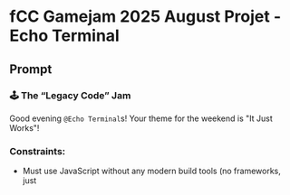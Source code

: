 # fCC Gamejam 2025 August Projet - Echo Terminal

## Prompt

### 🕹️ The “Legacy Code” Jam

Good evening `@Echo Terminal`s! Your theme for the weekend is "It Just Works"!

### Constraints:

- Must use JavaScript without any modern build tools (no frameworks, just <script> in HTML).
- You can emulate old-school practices like document.write() or tables for layout — bonus points for humour!
- Give your game a "retro" feel and concept if you want to go the extra mile!

### Submission

You must submit your work using [this form](https://forms.nhcarrigan.com/form/sd78CeG4Ic3kNfFFT-5f2HkNCVAkmkMWhdJdY4NqGsI) before Monday (see the timestamp above).

## Requirements

- Must be written in Vanilla Javascript, no imports or external libraries.

## Ideas

so the theme is "It Just Works",
it would be better to create some simple games like Manufactoria, ShapeZ and other games
that themed in "Factory" and featured with "Automations".

and based on the time limits, so its better to create a game that is easy to understand and play, with a simple interface and mechanicsthats means we must using lots of SVG/Emote to be the assets and use table for a grid layouts.

sadly i cant use TS in this project because its a "Vanilla Javascript" challenge.
